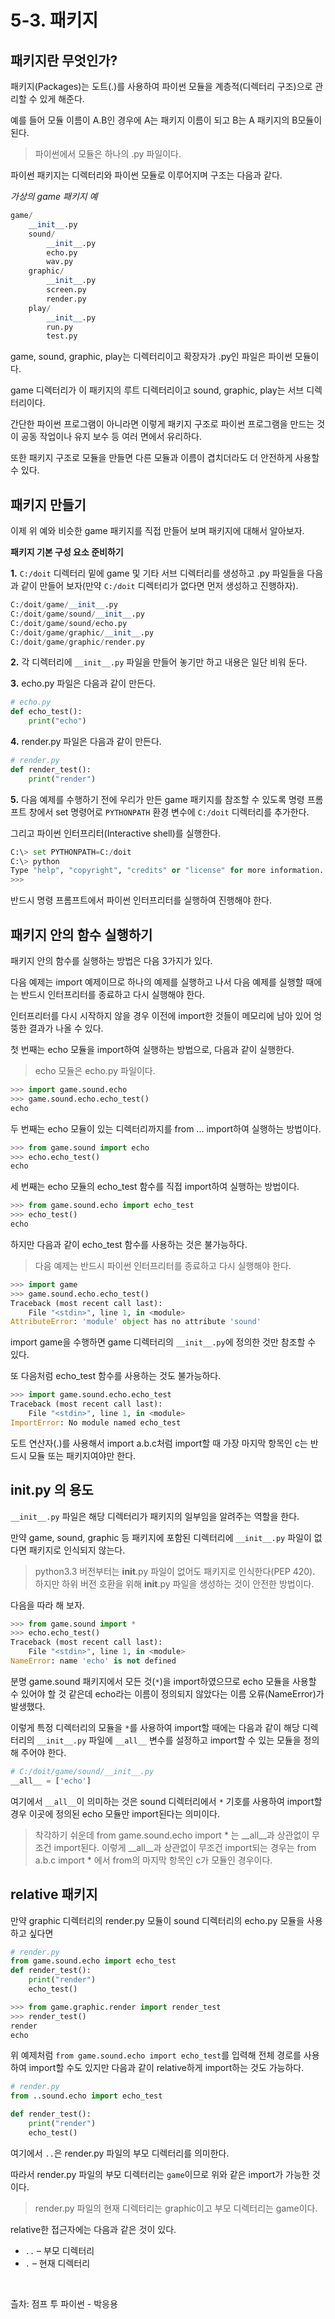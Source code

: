 # 5-3. 패키지

## **패키지란 무엇인가?**

패키지(Packages)는 도트(.)를 사용하여 파이썬 모듈을 계층적(디렉터리 구조)으로 관리할 수 있게 해준다.

예를 들어 모듈 이름이 A.B인 경우에 A는 패키지 이름이 되고 B는 A 패키지의 B모듈이 된다.

> 파이썬에서 모듈은 하나의 .py 파일이다.
> 

파이썬 패키지는 디렉터리와 파이썬 모듈로 이루어지며 구조는 다음과 같다.

*가상의 game 패키지 예*

```python
game/
    __init__.py
    sound/
        __init__.py
        echo.py
        wav.py
    graphic/
        __init__.py
        screen.py
        render.py
    play/
        __init__.py
        run.py
        test.py
```

game, sound, graphic, play는 디렉터리이고 확장자가 .py인 파일은 파이썬 모듈이다.

game 디렉터리가 이 패키지의 루트 디렉터리이고 sound, graphic, play는 서브 디렉터리이다.

간단한 파이썬 프로그램이 아니라면 이렇게 패키지 구조로 파이썬 프로그램을 만드는 것이 공동 작업이나 유지 보수 등 여러 면에서 유리하다.

또한 패키지 구조로 모듈을 만들면 다른 모듈과 이름이 겹치더라도 더 안전하게 사용할 수 있다.

## **패키지 만들기**

이제 위 예와 비슷한 game 패키지를 직접 만들어 보며 패키지에 대해서 알아보자.

**패키지 기본 구성 요소 준비하기**

**1.** `C:/doit` 디렉터리 밑에 game 및 기타 서브 디렉터리를 생성하고 .py 파일들을 다음과 같이 만들어 보자(만약 `C:/doit` 디렉터리가 없다면 먼저 생성하고 진행하자).

```python
C:/doit/game/__init__.py
C:/doit/game/sound/__init__.py
C:/doit/game/sound/echo.py
C:/doit/game/graphic/__init__.py
C:/doit/game/graphic/render.py
```

**2.** 각 디렉터리에 `__init__.py` 파일을 만들어 놓기만 하고 내용은 일단 비워 둔다.

**3.** echo.py 파일은 다음과 같이 만든다.

```python
# echo.py
def echo_test():
    print("echo")
```

**4.** render.py 파일은 다음과 같이 만든다.

```python
# render.py
def render_test():
    print("render")
```

**5.** 다음 예제를 수행하기 전에 우리가 만든 game 패키지를 참조할 수 있도록 명령 프롬프트 창에서 set 명령어로 `PYTHONPATH` 환경 변수에 `C:/doit` 디렉터리를 추가한다.

그리고 파이썬 인터프리터(Interactive shell)를 실행한다.

```python
C:\> set PYTHONPATH=C:/doit
C:\> python
Type "help", "copyright", "credits" or "license" for more information.
>>>
```

반드시 명령 프롬프트에서 파이썬 인터프리터를 실행하여 진행해야 한다.

## **패키지 안의 함수 실행하기**

패키지 안의 함수를 실행하는 방법은 다음 3가지가 있다.

다음 예제는 import 예제이므로 하나의 예제를 실행하고 나서 다음 예제를 실행할 때에는 반드시 인터프리터를 종료하고 다시 실행해야 한다.

인터프리터를 다시 시작하지 않을 경우 이전에 import한 것들이 메모리에 남아 있어 엉뚱한 결과가 나올 수 있다.

첫 번째는 echo 모듈을 import하여 실행하는 방법으로, 다음과 같이 실행한다.

> echo 모듈은 echo.py 파일이다.
> 

```python
>>> import game.sound.echo
>>> game.sound.echo.echo_test()
echo
```

두 번째는 echo 모듈이 있는 디렉터리까지를 from ... import하여 실행하는 방법이다.

```python
>>> from game.sound import echo
>>> echo.echo_test()
echo
```

세 번째는 echo 모듈의 echo_test 함수를 직접 import하여 실행하는 방법이다.

```python
>>> from game.sound.echo import echo_test
>>> echo_test()
echo
```

하지만 다음과 같이 echo_test 함수를 사용하는 것은 불가능하다.

> 다음 예제는 반드시 파이썬 인터프리터를 종료하고 다시 실행해야 한다.
> 

```python
>>> import game
>>> game.sound.echo.echo_test()
Traceback (most recent call last):
    File "<stdin>", line 1, in <module>
AttributeError: 'module' object has no attribute 'sound'
```

import game을 수행하면 game 디렉터리의 `__init__.py`에 정의한 것만 참조할 수 있다.

또 다음처럼 echo_test 함수를 사용하는 것도 불가능하다.

```python
>>> import game.sound.echo.echo_test
Traceback (most recent call last):
    File "<stdin>", line 1, in <module>
ImportError: No module named echo_test
```

도트 연산자(.)를 사용해서 import a.b.c처럼 import할 때 가장 마지막 항목인 c는 반드시 모듈 또는 패키지여야만 한다.

## **__init__.py 의 용도**

`__init__.py` 파일은 해당 디렉터리가 패키지의 일부임을 알려주는 역할을 한다.

만약 game, sound, graphic 등 패키지에 포함된 디렉터리에 `__init__.py` 파일이 없다면 패키지로 인식되지 않는다.

> python3.3 버전부터는 __init__.py 파일이 없어도 패키지로 인식한다(PEP 420). 하지만 하위 버전 호환을 위해 __init__.py 파일을 생성하는 것이 안전한 방법이다.
> 

다음을 따라 해 보자.

```python
>>> from game.sound import *
>>> echo.echo_test()
Traceback (most recent call last):
    File "<stdin>", line 1, in <module>
NameError: name 'echo' is not defined
```

분명 game.sound 패키지에서 모든 것(`*`)을 import하였으므로 echo 모듈을 사용할 수 있어야 할 것 같은데 echo라는 이름이 정의되지 않았다는 이름 오류(NameError)가 발생했다.

이렇게 특정 디렉터리의 모듈을 `*`를 사용하여 import할 때에는 다음과 같이 해당 디렉터리의 `__init__.py` 파일에 `__all__` 변수를 설정하고 import할 수 있는 모듈을 정의해 주어야 한다.

```python
# C:/doit/game/sound/__init__.py
__all__ = ['echo']
```

여기에서 `__all__`이 의미하는 것은 sound 디렉터리에서 `*` 기호를 사용하여 import할 경우 이곳에 정의된 echo 모듈만 import된다는 의미이다.

> 착각하기 쉬운데 from game.sound.echo import * 는 __all__과 상관없이 무조건 import된다. 이렇게 __all__과 상관없이 무조건 import되는 경우는 from a.b.c import * 에서 from의 마지막 항목인 c가 모듈인 경우이다.
> 

## **relative 패키지**

만약 graphic 디렉터리의 render.py 모듈이 sound 디렉터리의 echo.py 모듈을 사용하고 싶다면

```python
# render.py
from game.sound.echo import echo_test
def render_test():
    print("render")
    echo_test()
```

```python
>>> from game.graphic.render import render_test
>>> render_test()
render
echo
```

위 예제처럼 `from game.sound.echo import echo_test`를 입력해 전체 경로를 사용하여 import할 수도 있지만 다음과 같이 relative하게 import하는 것도 가능하다.

```python
# render.py
from ..sound.echo import echo_test

def render_test():
    print("render")
    echo_test()
```

여기에서 `..`은 render.py 파일의 부모 디렉터리를 의미한다.

따라서 render.py 파일의 부모 디렉터리는 `game`이므로 위와 같은 import가 가능한 것이다.

> render.py 파일의 현재 디렉터리는 graphic이고 부모 디렉터리는 game이다.
> 

relative한 접근자에는 다음과 같은 것이 있다.

- `..` – 부모 디렉터리
- `.` – 현재 디렉터리

<br>

츨차: 점프 투 파이썬 - 박응용 
